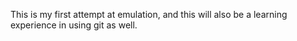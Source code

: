 This is my first attempt at emulation, and this will also be a learning experience in using git as well.
